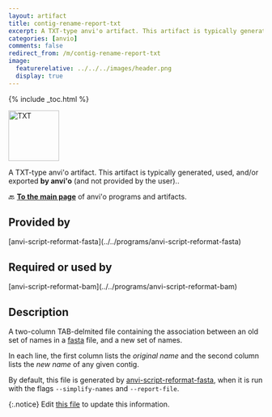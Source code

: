 ```yaml
---
layout: artifact
title: contig-rename-report-txt
excerpt: A TXT-type anvi'o artifact. This artifact is typically generated, used, and/or exported by anvi'o (and not provided by the user)..
categories: [anvio]
comments: false
redirect_from: /m/contig-rename-report-txt
image:
  featurerelative: ../../../images/header.png
  display: true
---
```



{% include _toc.html %}


<img src="../../images/icons/TXT.png" alt="TXT" style="width:100px; border:none" />

A TXT-type anvi'o artifact. This artifact is typically generated, used, and/or exported **by anvi'o** (and not provided by the user)..

🔙 **[To the main page](../../)** of anvi'o programs and artifacts.

## Provided by


<p style="text-align: left" markdown="1"><span class="artifact-p">[anvi-script-reformat-fasta](../../programs/anvi-script-reformat-fasta)</span></p>


## Required or used by


<p style="text-align: left" markdown="1"><span class="artifact-r">[anvi-script-reformat-bam](../../programs/anvi-script-reformat-bam)</span></p>


## Description

A two-column TAB-delmited file containing the association between an old set of names in a <span class="artifact-n">[fasta](/help/main/artifacts/fasta)</span> file, and a new set of names.

In each line, the first column lists the *original name* and the second column lists the *new name* of any given contig.

By default, this file is generated by <span class="artifact-p">[anvi-script-reformat-fasta](/help/main/programs/anvi-script-reformat-fasta)</span>, when it is run with the flags `--simplify-names` and `--report-file`.


{:.notice}
Edit [this file](https://github.com/merenlab/anvio/tree/master/anvio/docs/artifacts/contig-rename-report-txt.md) to update this information.

